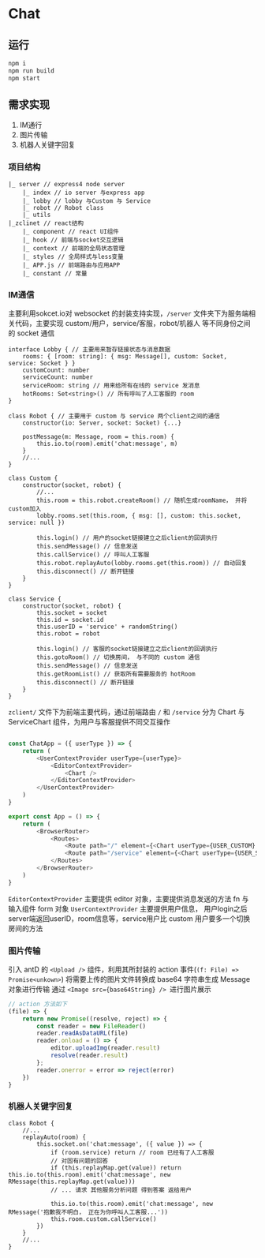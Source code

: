 # Chat

## 运行
```sh
npm i
npm run build
npm start
```
## 需求实现
1. IM通行
2. 图片传输
3. 机器人关键字回复

### 项目结构
```
|_ server // express4 node server
    |_ index // io server 与express app
    |_ lobby // lobby 与Custom 与 Service
    |_ robot // Robot class
    |_ utils 
|_zclinet // react结构
    |_ component // react UI组件
    |_ hook // 前端与socket交互逻辑
    |_ context // 前端的全局状态管理
    |_ styles // 全局样式与less变量
    |_ APP.js // 前端路由与应用APP
    |_ constant // 常量
```
### IM通信
主要利用sokcet.io对 websocket 的封装支持实现，`/server` 文件夹下为服务端相关代码，主要实现 custom/用户，service/客服，robot/机器人 等不同身份之间的 socket 通信

```TS
interface Lobby { // 主要用来暂存链接状态与消息数据
    rooms: { [room: string]: { msg: Message[], custom: Socket, service: Socket } }
    customCount: number
    serviceCount: number
    serviceRoom: string // 用来给所有在线的 service 发消息
    hotRooms: Set<string>() // 所有呼叫了人工客服的 room
}
```

```TS
class Robot { // 主要用于 custom 与 service 两个client之间的通信
    constructor(io: Server, socket: Socket) {...}

    postMessage(m: Message, room = this.room) {
        this.io.to(room).emit('chat:message', m)
    }
    //...
}
```

```TS
class Custom {
    constructor(socket, robot) {
        //...
        this.room = this.robot.createRoom() // 随机生成roomName， 并将 custom加入
        lobby.rooms.set(this.room, { msg: [], custom: this.socket, service: null })

        this.login() // 用户的socket链接建立之后client的回调执行
        this.sendMessage() // 信息发送
        this.callService() // 呼叫人工客服
        this.robot.replayAuto(lobby.rooms.get(this.room)) // 自动回复
        this.disconnect() // 断开链接
    }
}
```

```TS
class Service {
    constructor(socket, robot) {
        this.socket = socket
        this.id = socket.id
        this.userID = 'service' + randomString()
        this.robot = robot

        this.login() // 客服的socket链接建立之后client的回调执行
        this.gotoRoom() // 切换房间， 与不同的 custom 通信
        this.sendMessage() // 信息发送
        this.getRoomList() // 获取所有需要服务的 hotRoom
        this.disconnect() // 断开链接
    }
}
```

`zclient/` 文件下为前端主要代码，通过前端路由 `/` 和 `/service` 分为 Chart 与 ServiceChart 组件，为用户与客服提供不同交互操作
```js

const ChatApp = ({ userType }) => {
    return (
        <UserContextProvider userType={userType}>
            <EditorContextProvider>
                <Chart />
            </EditorContextProvider>
        </UserContextProvider>
    )
}

export const App = () => {
    return (
        <BrowserRouter>
            <Routes>
                <Route path="/" element={<Chart userType={USER_CUSTOM} />} />
                <Route path="/service" element={<Chart userType={USER_SERVICE} />} />
            </Routes>
        </BrowserRouter>
    )
}
```

`EditorContextProvider` 主要提供 editor 对象，主要提供消息发送的方法 fn 与 输入组件 form 对象
`UserContextProvider` 主要提供用户信息， 用户login之后server端返回userID，room信息等，service用户比 custom 用户要多一个切换房间的方法
### 图片传输
引入 antD 的 `<Upload />` 组件，利用其所封装的 action 事件(`(f: File) => Promise<unkown>`) 将需要上传的图片文件转换成 base64 字符串生成 Message 对象进行传输
通过 `<Image src={base64String} /> `进行图片展示
```js
// action 方法如下
(file) => {
    return new Promise((resolve, reject) => {
        const reader = new FileReader()
        reader.readAsDataURL(file)
        reader.onload = () => {
            editor.uploadImg(reader.result)
            resolve(reader.result)
        };
        reader.onerror = error => reject(error)
    })
}
```

### 机器人关键字回复
```TS
class Robot {
    //...
    replayAuto(room) {
        this.socket.on('chat:message', ({ value }) => {
            if (room.service) return // room 已经有了人工客服
            // 对固有问题的回答
            if (this.replayMap.get(value)) return this.io.to(this.room).emit('chat:message', new RMessage(this.replayMap.get(value)))
            // ... 请求 其他服务分析问题 得到答案 返给用户

            this.io.to(this.room).emit('chat:message', new RMessage('抱歉我不明白， 正在为你呼叫人工客服...'))
            this.room.custom.callService()
        })
    }
    //...
}
```

